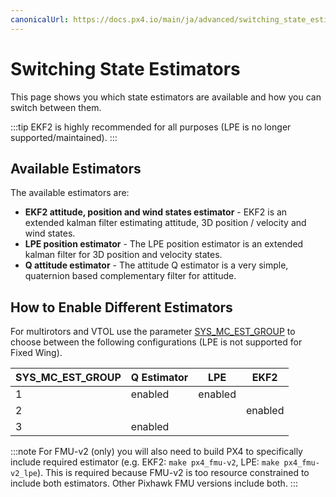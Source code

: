 ```yaml
---
canonicalUrl: https://docs.px4.io/main/ja/advanced/switching_state_estimators
---
```


# Switching State Estimators

This page shows you which state estimators are available and how you can switch between them.

:::tip EKF2 is highly recommended for all purposes (LPE is no longer supported/maintained).
:::

## Available Estimators

The available estimators are:
- **EKF2 attitude, position and wind states estimator** - EKF2 is an extended kalman filter estimating attitude, 3D position / velocity and wind states.
- **LPE position estimator** - The LPE position estimator is an extended kalman filter for 3D position and velocity states.
- **Q attitude estimator** - The attitude Q estimator is a very simple, quaternion based complementary filter for attitude.


## How to Enable Different Estimators

For multirotors and VTOL use the parameter [SYS_MC_EST_GROUP](../advanced_config/parameter_reference.md#SYS_MC_EST_GROUP) to choose between the following configurations (LPE is not supported for Fixed Wing).

| SYS_MC_EST_GROUP | Q Estimator | LPE     | EKF2    |
| ------------------ | ----------- | ------- | ------- |
| 1                  | enabled     | enabled |         |
| 2                  |             |         | enabled |
| 3                  | enabled     |         |         |

:::note
For FMU-v2 (only) you will also need to build PX4 to specifically include required estimator (e.g. EKF2: `make px4_fmu-v2`, LPE: `make px4_fmu-v2_lpe`). This is required because FMU-v2 is too resource constrained to include both estimators. Other Pixhawk FMU versions include both.
:::
